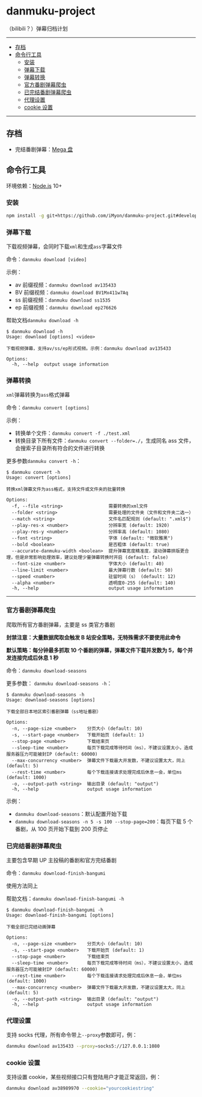 # danmuku-project

（bilibili？）弹幕归档计划

---

- [存档](#存档)
- [命令行工具](#命令行工具)
  - [安装](#安装)
  - [弹幕下载](#弹幕下载)
  - [弹幕转换](#命令行工具)
  - [官方番剧弹幕爬虫](#官方番剧弹幕爬虫)
  - [已完结番剧弹幕爬虫](#已完结番剧弹幕爬虫)
  - [代理设置](#代理设置)
  - [cookie 设置](#cookie设置)

---

## 存档

- 完结番剧弹幕：[Mega 盘](https://mega.nz/#F!wdtmkIzZ!7FeM5azSqaSfPaeaJyGH0A)

## 命令行工具

环境依赖：[Node.js](https://nodejs.org/zh-cn/download/) 10+

### 安装

```bash
npm install -g git+https://github.com/iMyon/danmuku-project.git#develop
```

### 弹幕下载

下载视频弹幕，会同时下载`xml`和生成`ass`字幕文件

命令：`danmuku download [video]`

示例：

- av 前缀视频：`danmuku download av135433`
- BV 前缀视频：`danmuku download BV1Mx411w7Aq`
- ss 前缀视频：`danmuku download ss1535`
- ep 前缀视频：`danmuku download ep276626`

帮助文档`danmuku download -h`

```shell
$ danmuku download -h
Usage: download [options] <video>

下载视频弹幕，支持av/ss/ep形式视频。示例：danmuku download av135433

Options:
  -h, --help  output usage information
```

### 弹幕转换

`xml`弹幕转换为`ass`格式弹幕

命令：`danmuku convert [options]`

示例：

- 转换单个文件：`danmuku convert -f ./test.xml`
- 转换目录下所有文件：`danmuku convert --folder=./`，生成同名 ass 文件，会搜索子目录所有符合的文件进行转换

更多参数`danmuku convert -h`：

```shell
$ danmuku convert -h
Usage: convert [options]

转换xml弹幕文件为ass格式，支持文件或文件夹的批量转换

Options:
  -f, --file <string>                 需要转换的xml文件
  --folder <string>                   需要处理的文件夹（文件和文件夹二选一）
  --match <string>                    文件名匹配规则 (default: ".xml$")
  --play-res-x <number>               分辨率宽 (default: 1920)
  --play-res-y <number>               分辨率高 (default: 1080)
  --font <string>                     字体 (default: "微软雅黑")
  --bold <boolean>                    是否粗体 (default: true)
  --accurate-danmuku-width <boolean>  提升弹幕宽度精准度，滚动弹幕排版更合理，但是非常影响处理效率，建议处理少量弹幕转换时开启 (default: false)
  --font-size <number>                字体大小 (default: 40)
  --line-limit <number>               最大弹幕行数 (default: 50)
  --speed <number>                    驻留时间（s） (default: 12)
  --alpha <number>                    透明度0-255 (default: 140)
  -h, --help                          output usage information
```

---

### 官方番剧弹幕爬虫

爬取所有官方番剧弹幕，主要是 ss 类官方番剧

**封禁注意：大量数据爬取会触发 B 站安全策略，无特殊需求不要使用此命令**

**默认策略：每分钟最多抓取 10 个番剧的弹幕，弹幕文件下载并发数为 5，每个并发连接完成后休息 1 秒**

命令：`danmuku download-seasons`

更多参数： `danmuku download-seasons -h`：

```shell
$ danmuku download-seasons -h
Usage: download-seasons [options]

下载全部日本地区索引番剧弹幕（ss地址番剧）

Options:
  -n, --page-size <number>    分页大小 (default: 10)
  -s, --start-page <number>   下载开始页 (default: 1)
  --stop-page <number>        下载结束页
  --sleep-time <number>       每页下载完成等待时间（ms），不建议设置太小，造成服务器压力可能被封IP (default: 60000)
  --max-concurrency <number>  弹幕文件下载最大并发数，不建议设置太大，同上 (default: 5)
  --rest-time <number>        每个下载连接请求处理完成后休息一会，单位ms (default: 1000)
  -o, --output-path <string>  输出目录 (default: "output")
  -h, --help                  output usage information
```

示例：

- `danmuku download-seasons`：默认配置开始下载
- `danmuku download-seasons -n 5 -s 100 --stop-page=200`：每页下载 5 个番剧，从 100 页开始下载到 200 页停止

### 已完结番剧弹幕爬虫

主要包含早期 UP 主投稿的番剧和官方完结番剧

命令：`danmuku download-finish-bangumi`

使用方法同上

帮助文档：`danmuku download-finish-bangumi -h`

```shell
$ danmuku download-finish-bangumi -h
Usage: download-finish-bangumi [options]

下载全部已完结动画弹幕

Options:
  -n, --page-size <number>    分页大小 (default: 10)
  -s, --start-page <number>   下载开始页 (default: 1)
  --stop-page <number>        下载结束页
  --sleep-time <number>       每页下载完成等待时间（ms），不建议设置太小，造成服务器压力可能被封IP (default: 60000)
  --rest-time <number>        每个下载连接请求处理完成后休息一会，单位ms (default: 1000)
  --max-concurrency <number>  弹幕文件下载最大并发数，不建议设置太大，同上 (default: 5)
  -o, --output-path <string>  输出目录 (default: "output")
  -h, --help                  output usage information
```

### 代理设置

支持 socks 代理，所有命令带上`--proxy`参数即可，例：

```bash
danmuku download av135433 --proxy=socks5://127.0.0.1:1080
```

### cookie 设置

支持设置 cookie，某些视频接口只有登陆用户才能正常返回，例：

```bash
danmuku download av38989970 --cookie="yourcookiestring"
```
